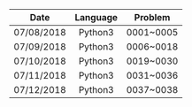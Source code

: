 | Date          | Language      | Problem   |
| :-----------: | :-----------: | :-------: |
| 07/08/2018    | Python3       | 0001~0005 |
| 07/09/2018    | Python3       | 0006~0018 |
| 07/10/2018    | Python3       | 0019~0030 |
| 07/11/2018    | Python3       | 0031~0036 |
| 07/12/2018    | Python3       | 0037~0038 |
